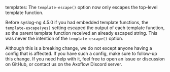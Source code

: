 templates: The `template-escape()` option now only escapes the top-level template function.

Before syslog-ng 4.5.0 if you had embedded template functions, the `template-escape(yes)` setting
escaped the output of each template function, so the parent template function received an
already escaped string. This was never the intention of the `template-escape()` option.

Although this is a breaking change, we do not except anyone having a config that is affected.
If you have such a config, make sure to follow-up this change. If you need help with it, feel
free to open an issue or discussion on GitHub, or contact us on the Axoflow Discord server.
